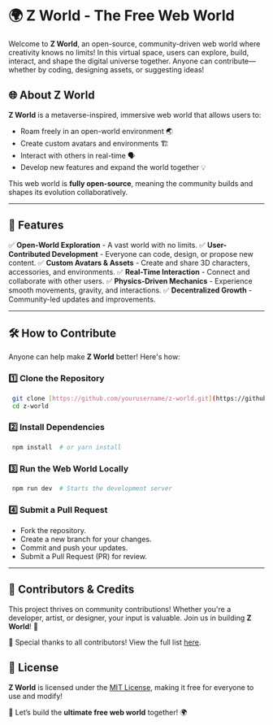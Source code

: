 # 🌍 Z World - The Free Web World

Welcome to **Z World**, an open-source, community-driven web world where creativity knows no limits! In this virtual space, users can explore, build, interact, and shape the digital universe together. Anyone can contribute—whether by coding, designing assets, or suggesting ideas!

## 🌐 About Z World
**Z World** is a metaverse-inspired, immersive web world that allows users to:
- Roam freely in an open-world environment 🌏
- Create custom avatars and environments 🏗️
- Interact with others in real-time 🗣️
- Develop new features and expand the world together 💡

This web world is **fully open-source**, meaning the community builds and shapes its evolution collaboratively.

---

## 🚀 Features
✅ **Open-World Exploration** - A vast world with no limits.
✅ **User-Contributed Development** - Everyone can code, design, or propose new content.
✅ **Custom Avatars & Assets** - Create and share 3D characters, accessories, and environments.
✅ **Real-Time Interaction** - Connect and collaborate with other users.
✅ **Physics-Driven Mechanics** - Experience smooth movements, gravity, and interactions.
✅ **Decentralized Growth** - Community-led updates and improvements.

---

## 🛠️ How to Contribute
Anyone can help make **Z World** better! Here's how:

### 1️⃣ Clone the Repository
```sh
 git clone [https://github.com/yourusername/z-world.git](https://github.com/gautamabhish/meta-date-frontend.git (fetch))
 cd z-world
```

### 2️⃣ Install Dependencies
```sh
 npm install  # or yarn install
```

### 3️⃣ Run the Web World Locally
```sh
 npm run dev  # Starts the development server
```

### 4️⃣ Submit a Pull Request
- Fork the repository.
- Create a new branch for your changes.
- Commit and push your updates.
- Submit a Pull Request (PR) for review.

---

## 🎨 Contributors & Credits
This project thrives on community contributions! Whether you're a developer, artist, or designer, your input is valuable. Join us in building **Z World**! 🚀

🙌 Special thanks to all contributors! View the full list [here](https://github.com/yourusername/z-world/contributors).



## 📜 License
**Z World** is licensed under the [MIT License](LICENSE), making it free for everyone to use and modify!

🚀 Let’s build the **ultimate free web world** together! 🌍

